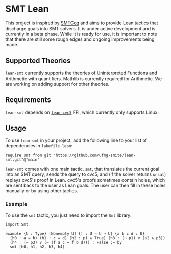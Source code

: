 # SMT Lean
This project is inspired by [SMTCoq](https://smtcoq.github.io/) and aims to
provide Lean tactics that discharge goals into SMT solvers. It is under active
development and is currently in a beta phase. While it is ready for use, it is
important to note that there are still some rough edges and ongoing improvements
being made.

## Supported Theories
`lean-smt` currently supports the theories of Uninterpreted Functions and
Arithmetic with quantifiers. Mathlib is currently required for Arithmetic. We
are working on adding support for other theories.

## Requirements
`lean-smt` depends on [`lean-cvc5`](https://github.com/abdoo8080/lean-cvc5) FFI,
which currently only supports Linux.

## Usage
To use `lean-smt` in your project, add the following line to your list of
dependencies in `lakefile.lean`:
```lean
require smt from git "https://github.com/ufmg-smite/lean-smt.git"@"main"
```
`lean-smt` comes with one main tactic, `smt`, that translates the current goal
into an SMT query, sends the query to cvc5, and (if the solver returns `unsat`)
replays cvc5's proof in Lean. cvc5's proofs sometimes contain holes, which are
sent back to the user as Lean goals. The user can then fill in these holes
manually or by using other tactics.

### Example
To use the `smt` tactic, you just need to import the `Smt` library:
```lean
import Smt

example {U : Type} [Nonempty U] {f : U → U → U} {a b c d : U}
  (h0 : a = b) (h1 : c = d) (h2 : p1 ∧ True) (h3 : (¬ p1) ∨ (p2 ∧ p3))
  (h4 : (¬ p3) ∨ (¬ (f a c = f b d))) : False := by
  smt [h0, h1, h2, h3, h4]
```
